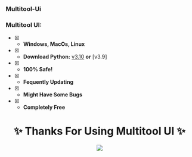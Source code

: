 ### Multitool-Ui

### Multitool UI:
- [x] - **Windows, MacOs, Linux**
- [x] - **Download Python:** [v3.10](https://www.python.org/ftp/python/3.10.5/python-3.10.5-amd64.exe) **or** [v3.9]
- [x] - **100% Safe!**
- [x] - **Fequently Updating**
- [x] - **Might Have Some Bugs**
- [x] - **Completely Free**

<h1 align="center">
  <a id="top"></a>
  ✨ Thanks For Using Multitool UI ✨
</h1>



 
<p align="center">
  <img src="https://user-images.githubusercontent.com/89037748/188981136-6cd641cb-6b92-435e-8d9b-2693e0efc5d4.gif">
</p>
